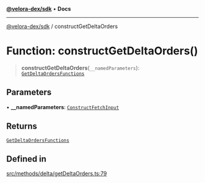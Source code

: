 [**@velora-dex/sdk**](../README.md) • **Docs**

***

[@velora-dex/sdk](../globals.md) / constructGetDeltaOrders

# Function: constructGetDeltaOrders()

> **constructGetDeltaOrders**(`__namedParameters`): [`GetDeltaOrdersFunctions`](../type-aliases/GetDeltaOrdersFunctions.md)

## Parameters

• **\_\_namedParameters**: [`ConstructFetchInput`](../interfaces/ConstructFetchInput.md)

## Returns

[`GetDeltaOrdersFunctions`](../type-aliases/GetDeltaOrdersFunctions.md)

## Defined in

[src/methods/delta/getDeltaOrders.ts:79](https://github.com/paraswap/paraswap-sdk/blob/master/src/methods/delta/getDeltaOrders.ts#L79)
